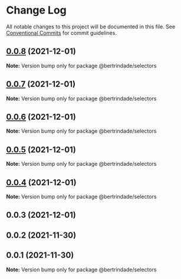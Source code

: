 # Change Log

All notable changes to this project will be documented in this file.
See [Conventional Commits](https://conventionalcommits.org) for commit guidelines.

## [0.0.8](https://github.com/berTrindade/lerna/compare/@bertrindade/selectors@0.0.7...@bertrindade/selectors@0.0.8) (2021-12-01)

**Note:** Version bump only for package @bertrindade/selectors





## [0.0.7](https://github.com/berTrindade/lerna/compare/@bertrindade/selectors@0.0.6...@bertrindade/selectors@0.0.7) (2021-12-01)

**Note:** Version bump only for package @bertrindade/selectors





## [0.0.6](https://github.com/berTrindade/lerna/compare/@bertrindade/selectors@0.0.5...@bertrindade/selectors@0.0.6) (2021-12-01)

**Note:** Version bump only for package @bertrindade/selectors





## [0.0.5](https://github.com/berTrindade/lerna/compare/@bertrindade/selectors@0.0.4...@bertrindade/selectors@0.0.5) (2021-12-01)

**Note:** Version bump only for package @bertrindade/selectors





## [0.0.4](https://github.com/berTrindade/lerna/compare/@bertrindade/selectors@0.0.3...@bertrindade/selectors@0.0.4) (2021-12-01)

**Note:** Version bump only for package @bertrindade/selectors





## 0.0.3 (2021-12-01)



## 0.0.2 (2021-11-30)



## 0.0.1 (2021-11-30)

**Note:** Version bump only for package @bertrindade/selectors
